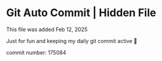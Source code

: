 # Git Auto Commit | Hidden File

This file was added Feb 12, 2025

Just for fun and keeping my daily git commit active 🤪

commit number: 175084
